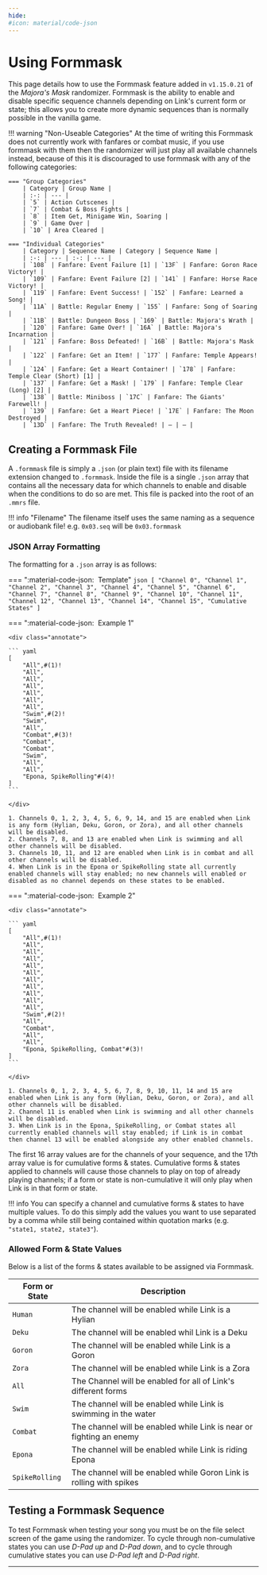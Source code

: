 ```yaml
---
hide:
#icon: material/code-json
---
```


# Using Formmask
This page details how to use the Formmask feature added in `v1.15.0.21` of the *Majora's Mask* randomizer. Formmask is the ability to enable and disable specific sequence channels depending on Link's current form or state; this allows you to create more dynamic sequences than is normally possible in the vanilla game.

!!! warning "Non-Useable Categories"
    At the time of writing this Formmask does not currently work with fanfares or combat music, if you use formmask with them then the randomizer will just play all available channels instead, because of this it is discouraged to use formmask with any of the following categories:

    === "Group Categories"
        | Category | Group Name |
        | :-: | --- |
        | `5` | Action Cutscenes |
        | `7` | Combat & Boss Fights |
        | `8` | Item Get, Minigame Win, Soaring |
        | `9` | Game Over |
        | `10` | Area Cleared |

    === "Individual Categories"
        | Category | Sequence Name | Category | Sequence Name |
        | :-: | --- | :-: | --- |
        | `108` | Fanfare: Event Failure [1] | `13F` | Fanfare: Goron Race Victory! |
        | `109` | Fanfare: Event Failure [2] | `141` | Fanfare: Horse Race Victory! |
        | `119` | Fanfare: Event Success! | `152` | Fanfare: Learned a Song! |
        | `11A` | Battle: Regular Enemy | `155` | Fanfare: Song of Soaring |
        | `11B` | Battle: Dungeon Boss | `169` | Battle: Majora's Wrath |
        | `120` | Fanfare: Game Over! | `16A` | Battle: Majora's Incarnation |
        | `121` | Fanfare: Boss Defeated! | `16B` | Battle: Majora's Mask |
        | `122` | Fanfare: Get an Item! | `177` | Fanfare: Temple Appears! |
        | `124` | Fanfare: Get a Heart Container! | `178` | Fanfare: Temple Clear (Short) [1] |
        | `137` | Fanfare: Get a Mask! | `179` | Fanfare: Temple Clear (Long) [2] |
        | `138` | Battle: Miniboss | `17C` | Fanfare: The Giants' Farewell! |
        | `139` | Fanfare: Get a Heart Piece! | `17E` | Fanfare: The Moon Destroyed |
        | `13D` | Fanfare: The Truth Revealed! | — | — |

## Creating a Formmask File
A `.formmask` file is simply a `.json` (or plain text) file with its filename extension changed to `.formmask`. Inside the file is a single `.json` array that contains all the necessary data for which channels to enable and disable when the conditions to do so are met. This file is packed into the root of an `.mmrs` file.

!!! info "Filename"
    The filename itself uses the same naming as a sequence or audiobank file! e.g. `0x03.seq` will be `0x03.formmask`

### JSON Array Formatting
The formatting for a `.json` array is as follows:

=== ":material-code-json: &nbsp;Template"
    ``` json
    [
        "Channel 0",
        "Channel 1",
        "Channel 2",
        "Channel 3",
        "Channel 4",
        "Channel 5",
        "Channel 6",
        "Channel 7",
        "Channel 8",
        "Channel 9",
        "Channel 10",
        "Channel 11",
        "Channel 12",
        "Channel 13",
        "Channel 14",
        "Channel 15",
        "Cumulative States"
    ]
    ```

=== ":material-code-json: &nbsp;Example 1"
    
    <div class="annotate">
    
    ``` yaml
    [
        "All",#(1)!
        "All",
        "All",
        "All",
        "All",
        "All",
        "All",
        "Swim",#(2)!
        "Swim",
        "All",
        "Combat",#(3)!
        "Combat",
        "Combat",
        "Swim",
        "All",
        "All",
        "Epona, SpikeRolling"#(4)!
    ]
    ```

    </div>

    1. Channels 0, 1, 2, 3, 4, 5, 6, 9, 14, and 15 are enabled when Link is any form (Hylian, Deku, Goron, or Zora), and all other channels will be disabled.
    2. Channels 7, 8, and 13 are enabled when Link is swimming and all other channels will be disabled.
    3. Channels 10, 11, and 12 are enabled when Link is in combat and all other channels will be disabled.
    4. When Link is in the Epona or SpikeRolling state all currently enabled channels will stay enabled; no new channels will enabled or disabled as no channel depends on these states to be enabled.

=== ":material-code-json: &nbsp;Example 2"
    
    <div class="annotate">
    
    ``` yaml
    [
        "All",#(1)!
        "All",
        "All",
        "All",
        "All",
        "All",
        "All",
        "All",
        "All",
        "All",
        "All",
        "Swim",#(2)!
        "All",
        "Combat",
        "All",
        "All",
        "Epona, SpikeRolling, Combat"#(3)!
    ]
    ```

    </div>

    1. Channels 0, 1, 2, 3, 4, 5, 6, 7, 8, 9, 10, 11, 14 and 15 are enabled when Link is any form (Hylian, Deku, Goron, or Zora), and all other channels will be disabled.
    2. Channel 11 is enabled when Link is swimming and all other channels will be disabled.
    3. When Link is in the Epona, SpikeRolling, or Combat states all currently enabled channels will stay enabled; if Link is in combat then channel 13 will be enabled alongside any other enabled channels.

The first 16 array values are for the channels of your sequence, and the 17th array value is for cumulative forms & states. Cumulative forms & states applied to channels will cause those channels to play on top of already playing channels; if a form or state is non-cumulative it will only play when Link is in that form or state.

!!! info
    You can specify a channel and cumulative forms & states to have multiple values. To do this simply add the values you want to use separated by a comma while still being contained within quotation marks (e.g. `"state1, state2, state3"`).

### Allowed Form & State Values
Below is a list of the forms & states available to be assigned via Formmask.

| Form or State | Description |
| --- | --- |
| `Human` | The channel will be enabled while Link is a Hylian |
| `Deku` | The channel will be enabled whil Link is a Deku |
| `Goron` | The channel will be enabled while Link is a Goron |
| `Zora` | The channel will be enabled while Link is a Zora |
| `All` | The Channel will be enabled for all of Link's different forms |
| `Swim` | The channel will be enabled while Link is swimming in the water |
| `Combat` | The channel will be enabled while Link is near or fighting an enemy |
| `Epona` | The channel will be enabled while Link is riding Epona |
| `SpikeRolling` | The channel will be enabled while Goron Link is rolling with spikes |

## Testing a Formmask Sequence
To test Formmask when testing your song you must be on the file select screen of the game using the randomizer. To cycle through non-cumulative states you can use *D-Pad up* and *D-Pad down*, and to cycle through cumulative states you can use *D-Pad left* and *D-Pad right*.

-----